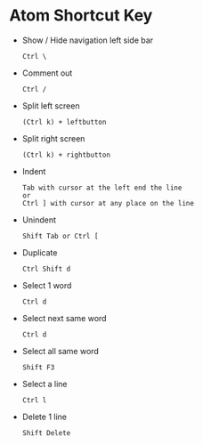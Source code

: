 # Atom Shortcut Key

- Show / Hide navigation left side bar
  ```
  Ctrl \
  ```
- Comment out
  ```
  Ctrl /
  ```

- Split left screen
  ```
  (Ctrl k) + leftbutton
  ```
  
- Split right screen
  ```
  (Ctrl k) + rightbutton
  ```
  
- Indent 
  ```
  Tab with cursor at the left end the line
  or
  Ctrl ] with cursor at any place on the line
  ```
- Unindent
  ```
  Shift Tab or Ctrl [
  ```
- Duplicate
  ```
  Ctrl Shift d
  ```
- Select 1 word
  ```
  Ctrl d
  ```
- Select next same word
  ```
  Ctrl d
  ```
- Select all same word
  ```
  Shift F3
  ```
- Select a line
  ```
  Ctrl l
  ```
- Delete 1 line
  ```
  Shift Delete
  ```


